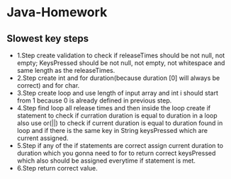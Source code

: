 # Java-Homework

## Slowest key steps

- 1.Step create validation to check if releaseTimes should be not null, not empty;
KeysPressed should be not null, not empty, not whitespace and same length as the releaseTimes.
- 2.Step create int and for duration(because duration [0] will always be correct) and for char.
- 3.Step create loop and use length of input array and int i should start from 1 because 0 is already defined in previous step.
- 4.Step find loop all release times and then inside the loop create if statement to check if curration duration is equal
to duration in a loop also use or(||) to check if current duration is equal to duration found in loop and
if there is the same key in String keysPressed which are current assigned.
- 5.Step if any of the if statements are correct assign current duration to duration which you gonna need to for
to return correct keysPressed which also should be assigned everytime if statement is met.
- 6.Step return correct value.

